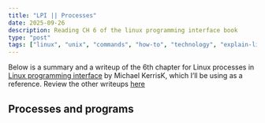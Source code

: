 ```yaml
---
title: "LPI || Processes"
date: 2025-09-26
description: Reading CH 6 of the linux programming interface book
type: "post"
tags: ["linux", "unix", "commands", "how-to", "technology", "explain-like-i'm-five", "hacks", "security", "LPI"]
---
```


Below is a summary and a writeup of the 6th chapter for Linux processes in [Linux programming interface](https://github.com/lancetw/ebook-1/blob/master/01_programming/The%20Linux%20Programming%20Interface.pdf) by Michael KerrisK, which I’ll be using as a reference. Review the other writeups [here]()

## Processes and programs

